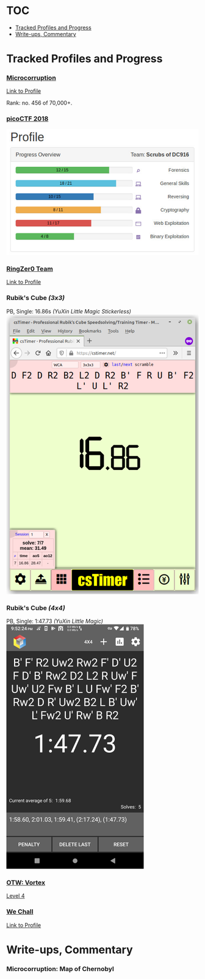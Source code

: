 # TOC
- [Tracked Profiles and Progress](#profiles)
- [Write-ups, Commentary](#commentary)

<a name="profiles"></a>
# Tracked Profiles and Progress
### [Microcorruption](https://www.microcorruption.com/about)
[Link to Profile](https://microcorruption.com/profile/38325)

Rank: no. 456 of 70,000+.

### [picoCTF 2018](https://picoctf.com/about)
![pico2018](https://github.com/boneitis/ctf/raw/master/pico18.jpg)

### [RingZer0 Team](https://ringzer0ctf.com/home)
[Link to Profile](https://ringzer0ctf.com/profile/17453/)

### Rubik's Cube *(3x3)*
PB, Single: 16.86s *(YuXin Little Magic Stickerless)*<br/>
![3x3](https://github.com/boneitis/ctf/blob/master/3x3pb.png)

### Rubik's Cube *(4x4)*
PB, Single: 1:47.73 *(YuXin Little Magic)*<br/>
![4x4](https://github.com/boneitis/ctf/blob/master/FiveTimer4.png)

### [OTW: Vortex](https://overthewire.org/wargames/vortex/)
[Level 4](https://overthewire.org/wargames/vortex/vortex4.html)

### [We Chall](https://www.wechall.net/)
[Link to Profile](https://www.wechall.net/profile/boneitis)

<a name="commentary"></a>
# Write-ups, Commentary

### Microcorruption: Map of Chernobyl
